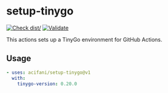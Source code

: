 # setup-tinygo

[![Check dist/](https://github.com/acifani/setup-tinygo/actions/workflows/check-dist.yml/badge.svg)](https://github.com/acifani/setup-tinygo/actions/workflows/check-dist.yml)
[![Validate](https://github.com/acifani/setup-tinygo/actions/workflows/validate.yml/badge.svg)](https://github.com/acifani/setup-tinygo/actions/workflows/validate.yml)

This actions sets up a TinyGo environment for GitHub Actions.

## Usage

```yaml
- uses: acifani/setup-tinygo@v1
  with:
    tinygo-version: 0.20.0
```
